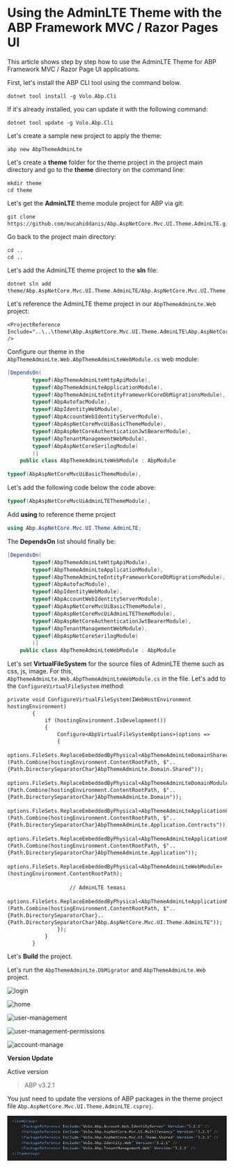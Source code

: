 
# Using the AdminLTE Theme with the ABP Framework MVC / Razor Pages UI

This article shows step by step how to use the AdminLTE Theme for ABP Framework MVC / Razor Page UI applications.

First, let's install the ABP CLI tool using the command below.

````shell
dotnet tool install -g Volo.Abp.Cli
````

If it's already installed, you can update it with the following command:

````shell
dotnet tool update -g Volo.Abp.Cli
````

Let's create a sample new project to apply the theme:

````shell
abp new AbpThemeAdminLte
````

Let's create a **theme** folder for the theme project in the project main directory and go to the **theme** directory on the command line:

````shell
mkdir theme
cd theme
````

Let's get the **AdminLTE** theme module project for ABP via git:

````shell
git clone https://github.com/mucahiddanis/Abp.AspNetCore.Mvc.UI.Theme.AdminLTE.git
````

Go back to the project main directory:

````shell
cd ..
cd ..
````

Let's add the AdminLTE theme project to the **sln** file:

````shell
dotnet sln add theme/Abp.AspNetCore.Mvc.UI.Theme.AdminLTE/Abp.AspNetCore.Mvc.UI.Theme.AdminLTE.csproj
````

Let's reference the AdminLTE theme project in our `AbpThemeAdminLte.Web` project:

````shell
<ProjectReference Include="..\..\theme\Abp.AspNetCore.Mvc.UI.Theme.AdminLTE\Abp.AspNetCore.Mvc.UI.Theme.AdminLTE.csproj" />
````

Configure our theme in the `AbpThemeAdminLte.Web.AbpThemeAdminLteWebModule.cs` web module:

````csharp
[DependsOn(
        typeof(AbpThemeAdminLteHttpApiModule),
        typeof(AbpThemeAdminLteApplicationModule),
        typeof(AbpThemeAdminLteEntityFrameworkCoreDbMigrationsModule),
        typeof(AbpAutofacModule),
        typeof(AbpIdentityWebModule),
        typeof(AbpAccountWebIdentityServerModule),
        typeof(AbpAspNetCoreMvcUiBasicThemeModule),
        typeof(AbpAspNetCoreAuthenticationJwtBearerModule),
        typeof(AbpTenantManagementWebModule),
        typeof(AbpAspNetCoreSerilogModule)
        )]
    public class AbpThemeAdminLteWebModule : AbpModule
````


````csharp
typeof(AbpAspNetCoreMvcUiBasicThemeModule),
````

Let's add the following code below the code above:

````csharp
typeof(AbpAspNetCoreMvcUiAdminLTEThemeModule),
````

Add **using** to reference theme project

````csharp
using Abp.AspNetCore.Mvc.UI.Theme.AdminLTE;
````

The **DependsOn** list should finally be:

````csharp
[DependsOn(
        typeof(AbpThemeAdminLteHttpApiModule),
        typeof(AbpThemeAdminLteApplicationModule),
        typeof(AbpThemeAdminLteEntityFrameworkCoreDbMigrationsModule),
        typeof(AbpAutofacModule),
        typeof(AbpIdentityWebModule),
        typeof(AbpAccountWebIdentityServerModule),
        typeof(AbpAspNetCoreMvcUiBasicThemeModule),
        typeof(AbpAspNetCoreMvcUiAdminLTEThemeModule),
        typeof(AbpAspNetCoreAuthenticationJwtBearerModule),
        typeof(AbpTenantManagementWebModule),
        typeof(AbpAspNetCoreSerilogModule)
        )]
    public class AbpThemeAdminLteWebModule : AbpModule
````

Let's set **VirtualFileSystem** for the source files of AdminLTE theme such as css, js, image. For this, `AbpThemeAdminLte.Web.AbpThemeAdminLteWebModule.cs` in the file. Let's add to the `ConfigureVirtualFileSystem` method:

````chasrp
private void ConfigureVirtualFileSystem(IWebHostEnvironment hostingEnvironment)
        {
            if (hostingEnvironment.IsDevelopment())
            {
                Configure<AbpVirtualFileSystemOptions>(options =>
                {
                    options.FileSets.ReplaceEmbeddedByPhysical<AbpThemeAdminLteDomainSharedModule>(Path.Combine(hostingEnvironment.ContentRootPath, $"..{Path.DirectorySeparatorChar}AbpThemeAdminLte.Domain.Shared"));
                    options.FileSets.ReplaceEmbeddedByPhysical<AbpThemeAdminLteDomainModule>(Path.Combine(hostingEnvironment.ContentRootPath, $"..{Path.DirectorySeparatorChar}AbpThemeAdminLte.Domain"));
                    options.FileSets.ReplaceEmbeddedByPhysical<AbpThemeAdminLteApplicationContractsModule>(Path.Combine(hostingEnvironment.ContentRootPath, $"..{Path.DirectorySeparatorChar}AbpThemeAdminLte.Application.Contracts"));
                    options.FileSets.ReplaceEmbeddedByPhysical<AbpThemeAdminLteApplicationModule>(Path.Combine(hostingEnvironment.ContentRootPath, $"..{Path.DirectorySeparatorChar}AbpThemeAdminLte.Application"));
                    options.FileSets.ReplaceEmbeddedByPhysical<AbpThemeAdminLteWebModule>(hostingEnvironment.ContentRootPath);

                    // AdminLTE teması
                    options.FileSets.ReplaceEmbeddedByPhysical<AbpThemeAdminLteApplicationModule>(Path.Combine(hostingEnvironment.ContentRootPath, $"..{Path.DirectorySeparatorChar}..{Path.DirectorySeparatorChar}Abp.AspNetCore.Mvc.UI.Theme.AdminLTE"));
                });
            }
        }
````

Let's **Build** the project.

Let's run the `AbpThemeAdminLte.DbMigrator` and `AbpThemeAdminLte.Web` project.

![login](screenshots/login.png)

![home](screenshots/home.png)

![user-management](screenshots/user-management.png)

![user-management-permissions](screenshots/user-management-permissions.png)

![account-manage](screenshots/account-manage.png)




**Version Update**

Active version

> ABP v3.2.1

You just need to update the versions of ABP packages in the theme project file `Abp.AspNetCore.Mvc.UI.Theme.AdminLTE.csproj`.

![theme-abp-package-references](screenshots/theme-abp-package-references.png)

